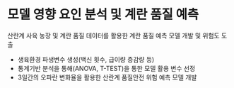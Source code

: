 # 모델 영향 요인 분석 및 계란 품질 예측
산란계 사육 농장 및 계란 품질 데이터를 활용한 계란 품질 예측 모델 개발 및 위험도 도출 
- 생육환경 파생변수 생성(백신 횟수, 급이량 증감량 등)
- 통계기반 분석을 통해(ANOVA, T-TEST)을 통한 모델 활용 변수 선정
- 3일간의 오파란 변화율을 활용한 산란계 품질안전 위험 예측 모델 개발 
